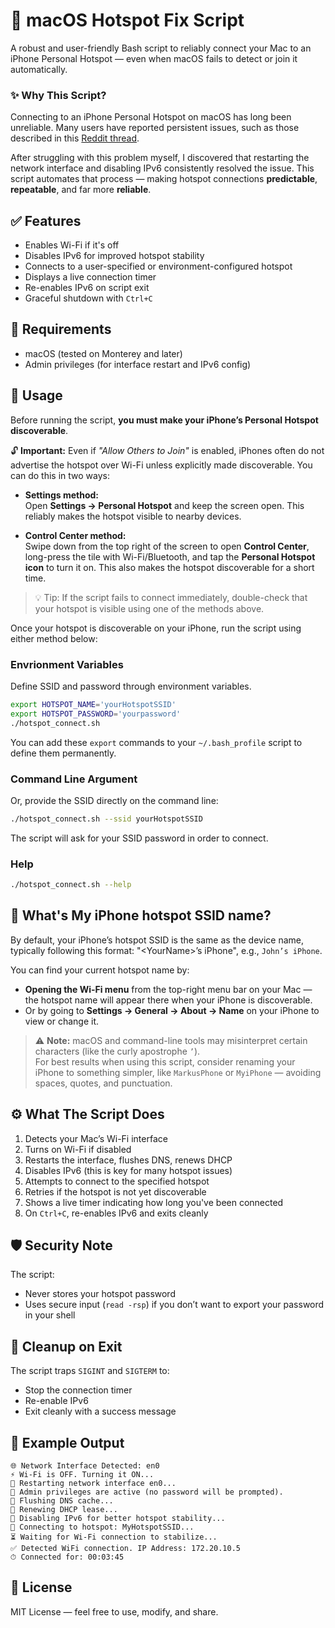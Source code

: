 # 🔗 macOS Hotspot Fix Script

A robust and user-friendly Bash script to reliably connect your Mac to an iPhone Personal Hotspot — even when macOS fails to detect or join it automatically.

### ✨ Why This Script?

Connecting to an iPhone Personal Hotspot on macOS has long been unreliable. Many users have reported persistent issues, such as those described in this [Reddit thread](https://www.reddit.com/r/iphone/comments/138ec2r/apple_iphone_hotspot_problem).

After struggling with this problem myself, I discovered that restarting the network interface and disabling IPv6 consistently resolved the issue. This script automates that process — making hotspot connections **predictable**, **repeatable**, and far more **reliable**.


## ✅ Features

- Enables Wi-Fi if it's off
- Disables IPv6 for improved hotspot stability
- Connects to a user-specified or environment-configured hotspot
- Displays a live connection timer
- Re-enables IPv6 on script exit
- Graceful shutdown with `Ctrl+C`

## 🔧 Requirements

- macOS (tested on Monterey and later)
- Admin privileges (for interface restart and IPv6 config)

## 🚀 Usage

Before running the script, **you must make your iPhone’s Personal Hotspot discoverable**.

🔓 **Important:** Even if *"Allow Others to Join"* is enabled, iPhones often do not advertise the hotspot over Wi-Fi unless explicitly made discoverable. You can do this in two ways:

- **Settings method:**  
  Open **Settings → Personal Hotspot** and keep the screen open. This reliably makes the hotspot visible to nearby devices.
  
- **Control Center method:**  
  Swipe down from the top right of the screen to open **Control Center**, long-press the tile with Wi-Fi/Bluetooth, and tap the **Personal Hotspot icon** to turn it on. This also makes the hotspot discoverable for a short time.

> 💡 Tip: If the script fails to connect immediately, double-check that your hotspot is visible using one of the methods above.

Once your hotspot is discoverable on your iPhone, run the script using either method below:

### Envrionment Variables
Define SSID and password through environment variables.

```bash
export HOTSPOT_NAME='yourHotspotSSID'
export HOTSPOT_PASSWORD='yourpassword'
./hotspot_connect.sh
```
You can add these `export` commands to your `~/.bash_profile` script to define them permanently.

### Command Line Argument
Or, provide the SSID directly on the command line:

```bash
./hotspot_connect.sh --ssid yourHotspotSSID
```
The script will ask for your SSID password in order to connect.

### Help

```bash
./hotspot_connect.sh --help
```

## 📱 What's My iPhone hotspot SSID name?

By default, your iPhone’s hotspot SSID is the same as the device name, typically following this format:
"\<YourName\>’s iPhone", e.g., `John’s iPhone`.

You can find your current hotspot name by:

- **Opening the Wi-Fi menu** from the top-right menu bar on your Mac — the hotspot name will appear there when your iPhone is discoverable.
- Or by going to **Settings → General → About → Name** on your iPhone to view or change it.

> ⚠️ **Note:** macOS and command-line tools may misinterpret certain characters (like the curly apostrophe `’`).  
> For best results when using this script, consider renaming your iPhone to something simpler, like `MarkusPhone` or `MyiPhone` — avoiding spaces, quotes, and punctuation.
 

## ⚙️ What The Script Does

1. Detects your Mac’s Wi-Fi interface
2. Turns on Wi-Fi if disabled
3. Restarts the interface, flushes DNS, renews DHCP
4. Disables IPv6 (this is key for many hotspot issues)
5. Attempts to connect to the specified hotspot
6. Retries if the hotspot is not yet discoverable
7. Shows a live timer indicating how long you've been connected
8. On `Ctrl+C`, re-enables IPv6 and exits cleanly

## 🛡 Security Note

The script:

- Never stores your hotspot password
- Uses secure input (`read -rsp`) if you don’t want to export your password in your shell

## 🧹 Cleanup on Exit

The script traps `SIGINT` and `SIGTERM` to:
- Stop the connection timer
- Re-enable IPv6
- Exit cleanly with a success message

## 📎 Example Output

```
🌐 Network Interface Detected: en0
⚡ Wi-Fi is OFF. Turning it ON...
🔄 Restarting network interface en0...
🔐 Admin privileges are active (no password will be prompted).
🧹 Flushing DNS cache...
🔄 Renewing DHCP lease...
🛑 Disabling IPv6 for better hotspot stability...
📡 Connecting to hotspot: MyHotspotSSID...
⏳ Waiting for Wi-Fi connection to stabilize...
✅ Detected WiFi connection. IP Address: 172.20.10.5
⏱ Connected for: 00:03:45
```

## 📂 License

MIT License — feel free to use, modify, and share.

